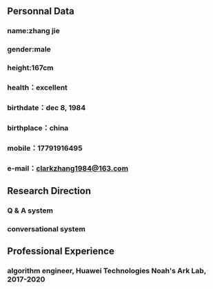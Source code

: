 
## Personnal Data

###   name:zhang jie
   
###   gender:male
   
###   height:167cm
   
###   health：excellent
   
###   birthdate：dec 8, 1984
   
###   birthplace：china
   
###   mobile：17791916495
   
###   e-mail：clarkzhang1984@163.com

## Research Direction

###   Q & A system 
   
###   conversational system
   

## Professional Experience

###   algorithm engineer, Huawei Technologies Noah's Ark Lab, 2017-2020



